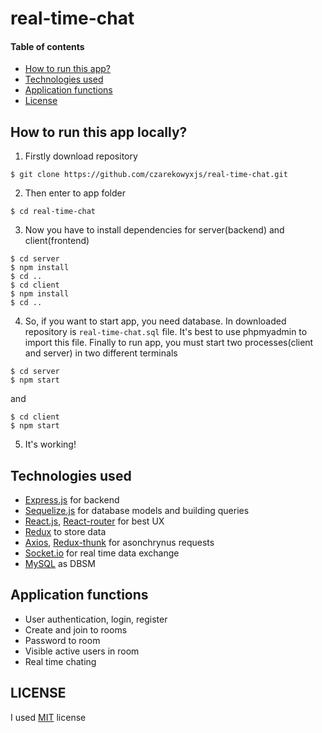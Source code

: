 # real-time-chat

#### Table of contents
* [How to run this app?](#how-to-run)
* [Technologies used](#technologies)
* [Application functions](#functions)
* [License](#license)

<a name="how-to-run"/>

## How to run this app locally?
1. Firstly download repository
```
$ git clone https://github.com/czarekowyxjs/real-time-chat.git
```
2. Then enter to app folder
```
$ cd real-time-chat
```
3. Now you have to install dependencies for server(backend) and client(frontend)
```
$ cd server
$ npm install
$ cd ..
$ cd client
$ npm install
$ cd ..
```
4. So, if you want to start app, you need database. In downloaded repository is `real-time-chat.sql` file. It's best to use phpmyadmin to import this file.
Finally to run app, you must start two processes(client and server) in two different terminals
```
$ cd server
$ npm start
```
and
```
$ cd client
$ npm start
```
5. It's working!

<a name="technologies"/>

## Technologies used
* [Express.js](https://expressjs.com) for backend
* [Sequelize.js](http://docs.sequelizejs.com) for database models and building queries
* [React.js](https://reactjs.org), [React-router](https://github.com/ReactTraining/react-router) for best UX
* [Redux](https://redux.js.org) to store data
* [Axios](https://github.com/axios/axios), [Redux-thunk](https://github.com/reduxjs/redux-thunk) for asonchrynus requests
* [Socket.io](https://socket.io) for real time data exchange
* [MySQL](https://www.mysql.com) as DBSM

<a name="functions"/>

## Application functions
* User authentication, login, register
* Create and join to rooms
* Password to room
* Visible active users in room
* Real time chating

<a name="license"/>

## LICENSE
I used [MIT](https://opensource.org/licenses/MIT) license
